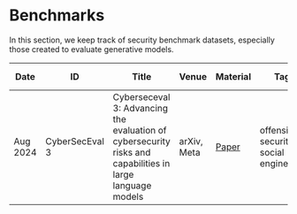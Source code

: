 # Benchmarks
In this section, we keep track of security benchmark datasets, especially those created to evaluate generative models.

| Date | ID | Title | Venue | Material | Tags | Short Summary | Summary |
|---|---|---|---|---|---|---|---|
| Aug 2024 | CyberSecEval 3 | Cyberseceval 3: Advancing the evaluation of cybersecurity risks and capabilities in large language models | arXiv, Meta | [Paper](https://arxiv.org/pdf/2408.01605) | offensive security, social engineering | | |
